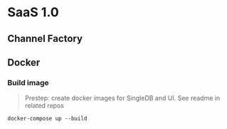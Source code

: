<h1>SaaS 1.0</h1>
<h2> Channel Factory </h2>


## Docker
### Build image
> Prestep: create docker images for SingleDB and UI. See readme in related repos
```shell
docker-compose up --build
```